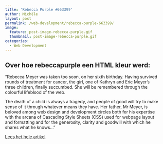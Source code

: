 ```yaml
---
title: 'Rebecca Purple #663399'
author: Michèle
layout: post
permalink: /web-development/rebecca-purple-663399/
image:
  feature: post-image-rebecca-purple.gif
  thumbnail: post-image-rebecca-purple.gif
categories:
  - Web Development
---
```

## Over hoe rebeccapurple een HTML kleur werd:

&#8220;Rebecca Meyer was taken too soon, on her sixth birthday. Having survived rounds of treatment for cancer, the girl, one of Kathryn and Eric Meyer&#8217;s three children, finally succumbed. She will be remembered through the colourful lifeblood of the web.

The death of a child is always a tragedy, and people of good will try to make sense of it through whatever means they have. Her father, Mr Meyer, is beloved among web design and development circles both for his expertise with the arcana of Cascading Style Sheets (CSS) used for webpage layout and formatting and for the generosity, clarity and goodwill with which he shares what he knows&#8230;&#8221;

[Lees het hele artikel][1]

[1]: http://www.economist.com/blogs/babbage/2014/06/digital-remembrance